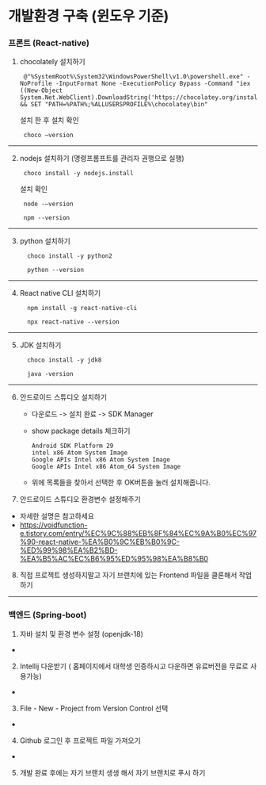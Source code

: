 # 개발환경 구축 (윈도우 기준)

### 프론트 (React-native)
1.
    chocolately 설치하기
    
        @"%SystemRoot%\System32\WindowsPowerShell\v1.0\powershell.exe" -NoProfile -InputFormat None -ExecutionPolicy Bypass -Command "iex ((New-Object System.Net.WebClient).DownloadString('https://chocolatey.org/install.ps1'))" && SET "PATH=%PATH%;%ALLUSERSPROFILE%\chocolatey\bin"
    설치 한 후 설치 확인
        
        choco –version
---

2.
    nodejs 설치하기 (명령프롬프트를 관리자 권행으로 실행)
        
        choco install -y nodejs.install
    
    설치 확인
    
        node -–version
    
        npm --version
---
3.
   python 설치하기
   
         choco install -y python2
         
         python --version
---

4.
   React native CLI 설치하기
   
         npm install -g react-native-cli
      
         npx react-native --version
---

5. 
   JDK 설치하기
   
         choco install -y jdk8
         
         java -version
---

6. 안드로이드 스튜디오 설치하기

   * 다운로드 -> 설치 완료 -> SDK Manager
   * show package details 체크하기
         
         Android SDK Platform 29
         intel x86 Atom System Image
         Google APIs Intel x86 Atom System Image
         Google APIs Intel x86 Atom_64 System Image
   * 위에 목록들을 찾아서 선택한 후 OK버튼을 눌러 설치해줍니다. 


   
7. 안드로이드 스튜디오 환경변수 설정해주기
* 자세한 설명은 참고하세요
* https://voidfunction-e.tistory.com/entry/%EC%9C%88%EB%8F%84%EC%9A%B0%EC%97%90-react-native-%EA%B0%9C%EB%B0%9C-%ED%99%98%EA%B2%BD-%EA%B5%AC%EC%B6%95%ED%95%98%EA%B8%B0

8. 직접 프로젝트 생성하지말고 자기 브랜치에 있는 Frontend 파일을 클론해서 작업하기


---
### 백엔드 (Spring-boot)
1. 자바 설치 및 환경 변수 설정 (openjdk-18)
-
2. Intellij 다운받기 ( 홈페이지에서 대학생 인증하시고 다운하면 유료버전을 무료로 사용가능)
-
3. File - New - Project from Version Control 선택 
-
4. Github 로그인 후 프로젝트 파일 가져오기
-
5. 개발 완료 후에는 자기 브랜치 생생 해서 자기 브랜치로 푸시 하기
